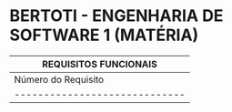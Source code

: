 # BERTOTI - ENGENHARIA DE SOFTWARE 1 (MATÉRIA)

| REQUISITOS FUNCIONAIS |
|-----------------------|
|Número do Requisito|Requisito|
|-----------------------------|
